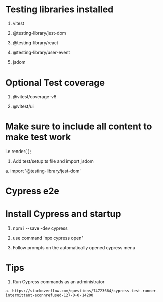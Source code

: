 # Testing libraries installed

  1. vitest

  2. @testing-library/jest-dom

  3. @testing-library/react

  4. @testing-library/user-event

  5. jsdom
  
# Optional Test coverage 

  1. @vitest/coverage-v8

  2. @vitest/ui

# Make sure to include all content to make test work

  i.e
  render(
    <QueryClientProvider client={queryClient}>
      <HelmetProvider>
        <BrowserRouter>
          <HomeLayout />
        </BrowserRouter>
      </HelmetProvider>
    </QueryClientProvider>
  );

1. Add test/setup.ts file and import jsdom

  a. import '@testing-library/jest-dom'

# Cypress e2e 

# Install Cypress and startup

  1. npm i --save -dev cypress

  2. use command 'npx cypress open'

  3. Follow prompts on the automatically opened cypress menu

# Tips 

  1. Run Cypress commands as an administrator

    a. https://stackoverflow.com/questions/74723664/cypress-test-runner-intermittent-econnrefused-127-0-0-14200
